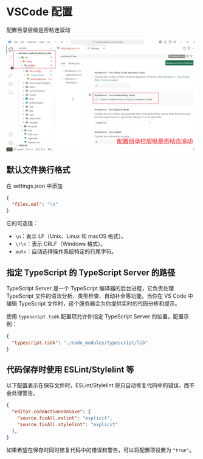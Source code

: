 # VSCode 配置

配置目录层级是否粘连滚动

![VSCode sticky scroll](./images/vscode-sticky-scroll.png)

## 默认文件换行格式

在 settings.json 中添加

```json
{
  "files.eol": "\n"
}
```

它的可选值：

- `\n`：表示 LF（Unix、Linux 和 macOS 格式）。
- `\r\n`：表示 CRLF（Windows 格式）。
- `auto`：自动选择操作系统特定的行尾字符。

## 指定 TypeScript 的 TypeScript Server 的路径

TypeScript Server 是一个 TypeScript 编译器的后台进程，它负责处理 TypeScript 文件的语法分析、类型检查、自动补全等功能。当你在 VS Code 中编辑 TypeScript 文件时，这个服务器会为你提供实时的代码分析和提示。

使用 `typescript.tsdk` 配置项允许你指定 TypeScript Server 的位置，配置示例：

```json
{
  "typescript.tsdk": "./node_modules/typescript/lib"
}
```

## 代码保存时使用 ESLint/Stylelint 等

以下配置表示在保存文件时，ESLint/Stylelint 将只自动修复代码中的错误，而不会处理警告。

```json
{
  "editor.codeActionsOnSave": {
    "source.fixAll.eslint": "explicit",
    "source.fixAll.stylelint": "explicit"
  },
}
```

如果希望在保存时同时修复代码中的错误和警告，可以将配置项设置为 `"true"`。